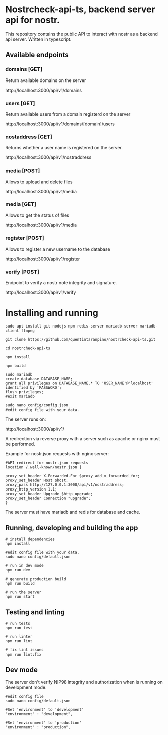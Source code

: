 # Nostrcheck-api-ts, backend server api for nostr.

This repository contains the public API to interact with nostr as a backend api server. Written in typescript.

## Available endpoints

### domains [GET]
Return available domains on the server

http://localhost:3000/api/v1/domains

### users [GET]
Return available users from a domain registerd on the server

http://localhost:3000/api/v1/domains/[domain]/users

### nostaddress [GET]
Returns whether a user name is registered on the server.

http://localhost:3000/api/v1/nostraddress

### media [POST]
Allows to upload and delete files

http://localhost:3000/api/v1/media

### media [GET]
Allows to get the status of files

http://localhost:3000/api/v1/media

### register [POST]
Allows to register a new username to the database

http://localhost:3000/api/v1/register

### verify [POST]
Endpoint to verify a nostr note integrity and signature.


http://localhost:3000/api/v1/verify

# Installing and running

```
sudo apt install git nodejs npm redis-server mariadb-server mariadb-client ffmpeg

git clone https://github.com/quentintaranpino/nostrcheck-api-ts.git

cd nostrcheck-api-ts

npm install

npm build

sudo mariadb
create database DATABASE_NAME;
grant all privileges on DATABASE_NAME.* TO 'USER_NAME'@'localhost' identified by 'PASSWORD';
flush privileges;
#exit mariadb

sudo nano config/config.json
#edit config file with your data.

```

The server runs on:

http://localhost:3000/api/v1/

A redirection via reverse proxy with a server such as apache or nginx must be performed. 

Example for nostr.json requests with nginx server:

```
#API redirect for nostr.json requests
location /.well-known/nostr.json {

proxy_set_header X-Forwarded-For $proxy_add_x_forwarded_for;
proxy_set_header Host $host;
proxy_pass http://127.0.0.1:3000/api/v1/nostraddress;
proxy_http_version 1.1;
proxy_set_header Upgrade $http_upgrade;
proxy_set_header Connection "upgrade";
}

```

The server must have mariadb and redis for database and cache.

## Running, developing and building the app

```
# install dependencies
npm install

#edit config file with your data.
sudo nano config/default.json

# run in dev mode
npm run dev

# generate production build
npm run build

# run the server
npm run start

```

## Testing and linting

```
# run tests
npm run test

# run linter
npm run lint

# fix lint issues
npm run lint:fix
```
## Dev mode

The server don't verify NIP98 integrity and authorization when is running on development mode.

```
#edit config file
sudo nano config/default.json

#Set 'environment' to 'development'
"environment" : "development", 

#Set 'environment' to 'production'
"environment" : "production", 
 
```
